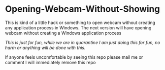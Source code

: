 # Opening-Webcam-Without-Showing
This is kind of a little hack or something to open webcam without creating any application process in Windows.
The next version will have opening webcam without creating a Windows application process
 
*This is just for fun, while we are in quarantine I am just doing this for fun,
no harm or anything will be done with this.*

If anyone feels uncomfortable by seeing this repo please mail me or comment I will immediately remove this repo
